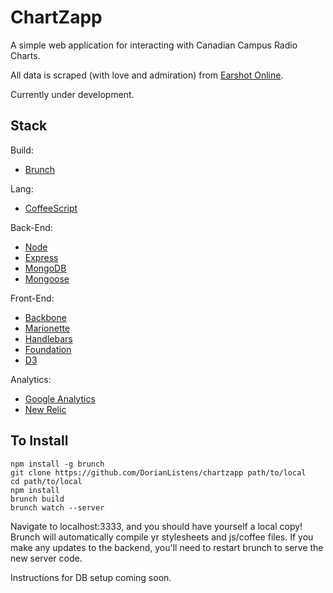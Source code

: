 # ChartZapp

A simple web application for interacting with Canadian Campus Radio Charts.

All data is scraped (with love and admiration) from [Earshot Online](http://earshot-online.com).

Currently under development.

## Stack

Build:
* [Brunch](brunch.io)

Lang:
* [CoffeeScript](http://coffeescript.org/)

Back-End:
* [Node](http://nodejs.org/)
* [Express](http://expressjs.com/)
* [MongoDB](https://www.mongodb.org/)
* [Mongoose](http://mongoosejs.com/)

Front-End:
* [Backbone](http://backbonejs.org/)
* [Marionette](http://marionettejs.com/)
* [Handlebars](http://handlebarsjs.com/)
* [Foundation](https://github.com/zurb/foundation)
* [D3](http://d3js.org)

Analytics:
* [Google Analytics](http://www.google.ca/analytics/)
* [New Relic](http://newrelic.com/)


## To Install


```
npm install -g brunch
git clone https://github.com/DorianListens/chartzapp path/to/local
cd path/to/local
npm install
brunch build
brunch watch --server
```

Navigate to localhost:3333, and you should have yourself a local copy!
Brunch will automatically compile yr stylesheets and js/coffee files.
If you make any updates to the backend, you'll need to restart brunch to serve
the new server code.

Instructions for DB setup coming soon. 
